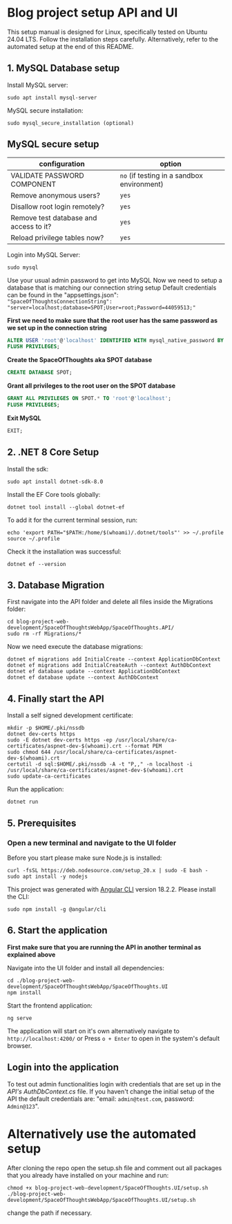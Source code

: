 # Blog project setup API and UI

This setup manual is designed for Linux, specifically tested on Ubuntu 24.04 LTS. Follow the installation steps carefully. Alternatively, refer to the automated setup at the end of this README.

## 1. MySQL Database setup 

Install MySQL server:

```
sudo apt install mysql-server 
```
MySQL secure installation:

```
sudo mysql_secure_installation (optional)
```

## MySQL secure setup
| configuration| option |
| ------ | ----------- |
| VALIDATE PASSWORD COMPONENT| `no` (if testing in a sandbox environment)|
| Remove anonymous users? | `yes` |
| Disallow root login remotely?| `yes`|
| Remove test database and access to it? | `yes` |
| Reload privilege tables now? | `yes`|

Login into MySQL Server:

``` 
sudo mysql
```
Use your usual admin password to get into MySQL
Now we need to setup a database that is matching our connection string setup 
Default credentials can be found in the "appsettings.json": 
`"SpaceOfThoughtsConnectionString": "server=localhost;database=SPOT;User=root;Password=44059513;"`

**First we need to make sure that the root user has the same password as we set up in the connection string**

```sql
ALTER USER 'root'@'localhost' IDENTIFIED WITH mysql_native_password BY '44059513';
FLUSH PRIVILEGES;
```

**Create the SpaceOfThoughts aka SPOT database**

```sql	
CREATE DATABASE SPOT;
```

**Grant all privileges to the root user on the SPOT database**

 ```sql
GRANT ALL PRIVILEGES ON SPOT.* TO 'root'@'localhost';
FLUSH PRIVILEGES;
```

**Exit MySQL**

```sql
EXIT;
```

## 2. .NET 8 Core Setup

Install the sdk:

``` 
sudo apt install dotnet-sdk-8.0
```

Install the EF Core tools globally:

```
dotnet tool install --global dotnet-ef
```

To add it for the current terminal session, run:

```
echo 'export PATH="$PATH:/home/$(whoami)/.dotnet/tools"' >> ~/.profile
source ~/.profile
```

Check it the installation was successful:

```
dotnet ef --version
```

## 3. Database Migration

First navigate into the API folder and delete all files inside the Migrations folder:

```
cd blog-project-web-development/SpaceOfThoughtsWebApp/SpaceOfThoughts.API/
sudo rm -rf Migrations/*
```

Now we need execute the database migrations:

```
dotnet ef migrations add InitialCreate --context ApplicationDbContext
dotnet ef migrations add InitialCreateAuth --context AuthDbContext
dotnet ef database update --context ApplicationDbContext
dotnet ef database update --context AuthDbContext
```

## 4. Finally start the API

Install a self signed development certificate:

```
mkdir -p $HOME/.pki/nssdb
dotnet dev-certs https
sudo -E dotnet dev-certs https -ep /usr/local/share/ca-certificates/aspnet-dev-$(whoami).crt --format PEM
sudo chmod 644 /usr/local/share/ca-certificates/aspnet-dev-$(whoami).crt
certutil -d sql:$HOME/.pki/nssdb -A -t "P,," -n localhost -i /usr/local/share/ca-certificates/aspnet-dev-$(whoami).crt
sudo update-ca-certificates
```

Run the application:

```
dotnet run
```

## 5. Prerequisites

### Open a new terminal and navigate to the UI folder

Before you start please make sure Node.js is installed:

```
curl -fsSL https://deb.nodesource.com/setup_20.x | sudo -E bash -
sudo apt install -y nodejs
```

This project was generated with [Angular CLI](https://github.com/angular/angular-cli) version 18.2.2.
Please install the CLI:

```
sudo npm install -g @angular/cli
```

## 6. Start the application

**First make sure that you are running the API in another terminal as explained above**

Navigate into the UI folder and install all dependencies:

```
cd ./blog-project-web-development/SpaceOfThoughtsWebApp/SpaceOfThoughts.UI
npm install
```

Start the frontend application:

```
ng serve
```

The application will start on it's own alternatively navigate to `http://localhost:4200/` or Press `o + Enter` to open in the system's default browser.

## Login into the application

To test out admin functionalities login with credentials that are set up in the *API's AuthDbContext.cs* file. If you haven't change the initial setup of the API the default credentials are: "email: `admin@test.com`, password: `Admin@123`".

# Alternatively use the automated setup

After cloning the repo open the setup.sh file and comment out all packages that you already have installed on your machine and run:

 ```
chmod +x blog-project-web-development/SpaceOfThoughts.UI/setup.sh
./blog-project-web-development/SpaceOfThoughtsWebApp/SpaceOfThoughts.UI/setup.sh
 ```
 change the path if necessary.